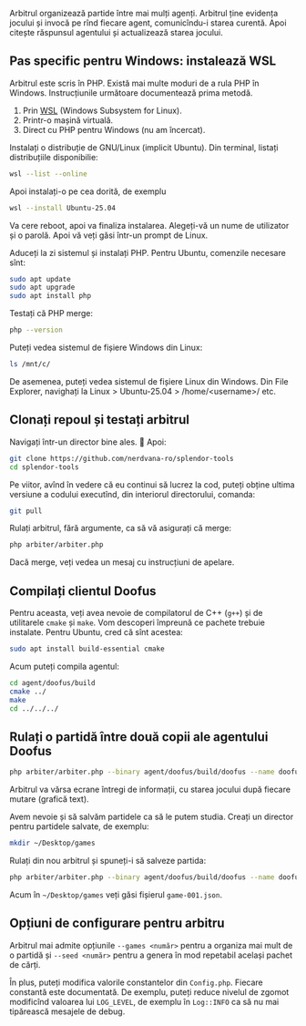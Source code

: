 Arbitrul organizează partide între mai mulți agenți. Arbitrul ține evidența jocului și invocă pe rînd fiecare agent, comunicîndu-i starea curentă. Apoi citește răspunsul agentului și actualizează starea jocului.

## Pas specific pentru Windows: instalează WSL

Arbitrul este scris în PHP. Există mai multe moduri de a rula PHP în Windows. Instrucțiunile următoare documentează prima metodă.

1. Prin [WSL]([url](https://learn.microsoft.com/en-us/windows/wsl/)) (Windows Subsystem for Linux).
2. Printr-o mașină virtuală.
3. Direct cu PHP pentru Windows (nu am încercat).

Instalați o distribuție de GNU/Linux (implicit Ubuntu). Din terminal, listați distribuțiile disponibilie:

```bash
wsl --list --online
```

Apoi instalați-o pe cea dorită, de exemplu

```bash
wsl --install Ubuntu-25.04
```

Va cere reboot, apoi va finaliza instalarea. Alegeți-vă un nume de utilizator și o parolă. Apoi vă veți găsi într-un prompt de Linux.

Aduceți la zi sistemul și instalați PHP. Pentru Ubuntu, comenzile necesare sînt:

```bash
sudo apt update
sudo apt upgrade
sudo apt install php
```

Testați că PHP merge:

```bash
php --version
```

Puteți vedea sistemul de fișiere Windows din Linux:

```bash
ls /mnt/c/
```

De asemenea, puteți vedea sistemul de fișiere Linux din Windows. Din File Explorer, navighați la Linux > Ubuntu-25.04 > /home/\<username\>/ etc.

## Clonați repoul și testați arbitrul

Navigați într-un director bine ales. 🙂 Apoi:

```bash
git clone https://github.com/nerdvana-ro/splendor-tools
cd splendor-tools
```

Pe viitor, avînd în vedere că eu continui să lucrez la cod, puteți obține ultima versiune a codului executînd, din interiorul directorului, comanda:

```bash
git pull
```

Rulați arbitrul, fără argumente, ca să vă asigurați că merge:

```bash
php arbiter/arbiter.php
```

Dacă merge, veți vedea un mesaj cu instrucțiuni de apelare.

## Compilați clientul Doofus

Pentru aceasta, veți avea nevoie de compilatorul de C++ (`g++`) și de utilitarele `cmake` și `make`. Vom descoperi împreună ce pachete trebuie instalate. Pentru Ubuntu, cred că sînt acestea:

```bash
sudo apt install build-essential cmake
```

Acum puteți compila agentul:

```bash
cd agent/doofus/build
cmake ../
make
cd ../../../
```

## Rulați o partidă între două copii ale agentului Doofus

```bash
php arbiter/arbiter.php --binary agent/doofus/build/doofus --name doofus1 --binary agent/doofus/build/doofus --name doofus2
```

Arbitrul va vărsa ecrane întregi de informații, cu starea jocului după fiecare mutare (grafică text).

Avem nevoie și să salvăm partidele ca să le putem studia. Creați un director pentru partidele salvate, de exemplu:

```bash
mkdir ~/Desktop/games
```

Rulați din nou arbitrul și spuneți-i să salveze partida:

```bash
php arbiter/arbiter.php --binary agent/doofus/build/doofus --name doofus1 --binary agent/doofus/build/doofus --name doofus2 --save ~/Desktop/games/
```

Acum în `~/Desktop/games` veți găsi fișierul `game-001.json`.

## Opțiuni de configurare pentru arbitru

Arbitrul mai admite opțiunile `--games <număr>` pentru a organiza mai mult de o partidă și `--seed <număr>` pentru a genera în mod repetabil același pachet de cărți.

În plus, puteți modifica valorile constantelor din `Config.php`. Fiecare constantă este documentată. De exemplu, puteți reduce nivelul de zgomot modificînd valoarea lui `LOG_LEVEL`, de exemplu în `Log::INFO` ca să nu mai tipărească mesajele de debug.
